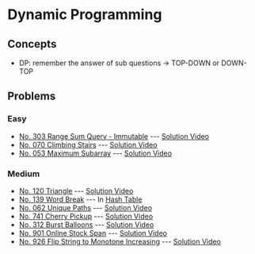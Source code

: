 # Dynamic Programming

## Concepts
* DP: remember the answer of sub questions -> TOP-DOWN or DOWN-TOP

## Problems

### Easy

* [No. 303 Range Sum Query - Immutable](./303_RangeSumQuery.py) --- [Solution Video](https://www.youtube.com/watch?v=pt-xIS6huIg&list=PLLuMmzMTgVK7vEbeHBDD42pqqG36jhuOr&index=78)
* [No. 070 Climbing Stairs](./070_ClimbingStairs.py) --- [Solution Video](https://www.youtube.com/watch?v=pt-xIS6huIg&list=PLLuMmzMTgVK7vEbeHBDD42pqqG36jhuOr&index=76)
* [No. 053 Maximum Subarray](./053_MaximumSubarray.py) --- [Solution Video](https://www.youtube.com/watch?v=pt-xIS6huIg&list=PLLuMmzMTgVK7vEbeHBDD42pqqG36jhuOr&index=74)

### Medium

* [No. 120 Triangle](./120_Triangle.py) --- [Solution Video](https://www.youtube.com/watch?v=pt-xIS6huIg&list=PLLuMmzMTgVK7vEbeHBDD42pqqG36jhuOr&index=75)
* [No. 139 Word Break](../HashTable/139_WordBreak.py) --- In [Hash Table](../HashTable)
* [No. 062 Unique Paths](./062_UniquePaths.py) --- [Solution Video](https://www.youtube.com/watch?v=fmpP5Ll0Azc&list=PLLuMmzMTgVK7vEbeHBDD42pqqG36jhuOr&index=69)
* [No. 741 Cherry Pickup](./741_CherryPickup.py) --- [Solution Video](https://www.youtube.com/watch?v=fmpP5Ll0Azc&list=PLLuMmzMTgVK7vEbeHBDD42pqqG36jhuOr&index=52)
* [No. 312 Burst Balloons](./312_BurstBalloons.py) --- [Solution Video](https://www.youtube.com/watch?v=fmpP5Ll0Azc&list=PLLuMmzMTgVK7vEbeHBDD42pqqG36jhuOr&index=78)
* [No. 901 Online Stock Span](./901_OnlineStockSpan.py) --- [Solution Video](https://www.youtube.com/watch?v=RGRC46zHB98&list=PLLuMmzMTgVK7vEbeHBDD42pqqG36jhuOr&index=19)
* [No. 926 Flip String to Monotone Increasing](./926_FlipString2MonotoneIncreasing.py) --- [Solution Video](https://www.youtube.com/watch?v=D8xa8ZMV7AI&list=PLLuMmzMTgVK7vEbeHBDD42pqqG36jhuOr&index=18)